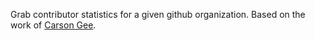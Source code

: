 Grab contributor statistics for a given github organization. Based on the work of [Carson Gee](https://gist.github.com/carsongee/0c57c3ad4dc0df2e71273f0ed837febd).
